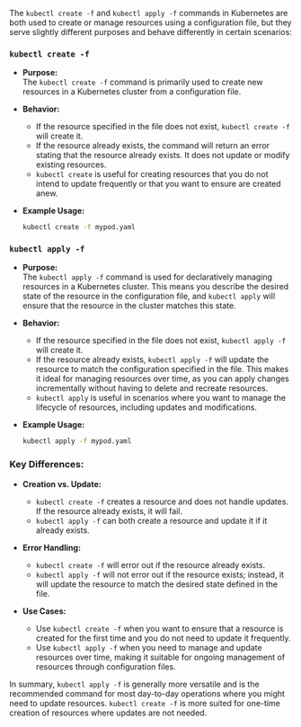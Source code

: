 The `kubectl create -f` and `kubectl apply -f` commands in Kubernetes are both used to create or manage resources using a configuration file, but they serve slightly different purposes and behave differently in certain scenarios:

### `kubectl create -f`
- **Purpose:**  
  The `kubectl create -f` command is primarily used to create new resources in a Kubernetes cluster from a configuration file.
  
- **Behavior:**  
  - If the resource specified in the file does not exist, `kubectl create -f` will create it.
  - If the resource already exists, the command will return an error stating that the resource already exists. It does not update or modify existing resources.
  - `kubectl create` is useful for creating resources that you do not intend to update frequently or that you want to ensure are created anew.

- **Example Usage:**
  ```bash
  kubectl create -f mypod.yaml
  ```

### `kubectl apply -f`
- **Purpose:**  
  The `kubectl apply -f` command is used for declaratively managing resources in a Kubernetes cluster. This means you describe the desired state of the resource in the configuration file, and `kubectl apply` will ensure that the resource in the cluster matches this state.
  
- **Behavior:**  
  - If the resource specified in the file does not exist, `kubectl apply -f` will create it.
  - If the resource already exists, `kubectl apply -f` will update the resource to match the configuration specified in the file. This makes it ideal for managing resources over time, as you can apply changes incrementally without having to delete and recreate resources.
  - `kubectl apply` is useful in scenarios where you want to manage the lifecycle of resources, including updates and modifications.

- **Example Usage:**
  ```bash
  kubectl apply -f mypod.yaml
  ```

### Key Differences:
- **Creation vs. Update:**  
  - `kubectl create -f` creates a resource and does not handle updates. If the resource already exists, it will fail.
  - `kubectl apply -f` can both create a resource and update it if it already exists.

- **Error Handling:**  
  - `kubectl create -f` will error out if the resource already exists.
  - `kubectl apply -f` will not error out if the resource exists; instead, it will update the resource to match the desired state defined in the file.

- **Use Cases:**  
  - Use `kubectl create -f` when you want to ensure that a resource is created for the first time and you do not need to update it frequently.
  - Use `kubectl apply -f` when you need to manage and update resources over time, making it suitable for ongoing management of resources through configuration files.

In summary, `kubectl apply -f` is generally more versatile and is the recommended command for most day-to-day operations where you might need to update resources. `kubectl create -f` is more suited for one-time creation of resources where updates are not needed.
